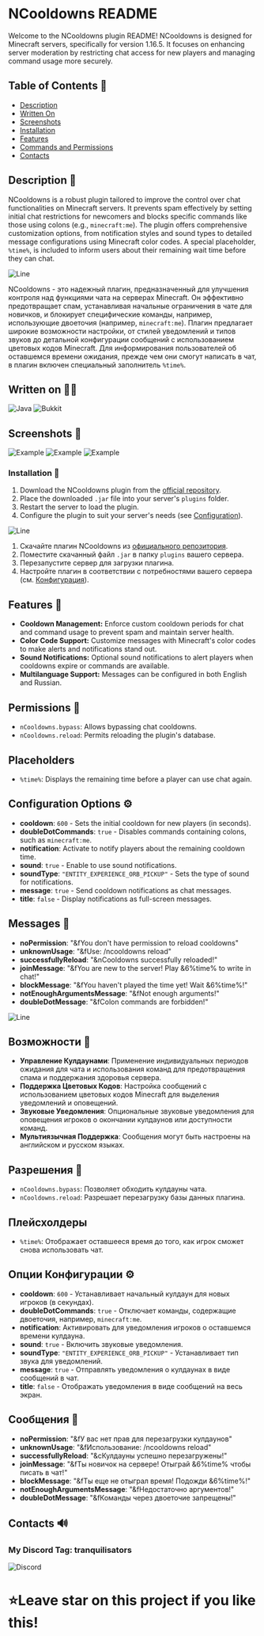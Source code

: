 # NCooldowns README

Welcome to the NCooldowns plugin README! NCooldowns is designed for Minecraft servers, specifically for version 1.16.5. It focuses on enhancing server moderation by restricting chat access for new players and managing command usage more securely.

## Table of Contents 📃

- [Description](#description)
- [Written On](#written-on)
- [Screenshots](#screenshots)
- [Installation](#installation)
- [Features](#features)
- [Commands and Permissions](#commands-and-permissions)
- [Contacts](#contacts)

## Description 💙

NCooldowns is a robust plugin tailored to improve the control over chat functionalities on Minecraft servers. It prevents spam effectively by setting initial chat restrictions for newcomers and blocks specific commands like those using colons (e.g., `minecraft:me`). The plugin offers comprehensive customization options, from notification styles and sound types to detailed message configurations using Minecraft color codes. A special placeholder, `%time%`, is included to inform users about their remaining wait time before they can chat.

![Line](https://github.com/n1zamu/n1zamu/blob/main/assets/sepparator.png)

NCooldowns - это надежный плагин, предназначенный для улучшения контроля над функциями чата на серверах Minecraft. Он эффективно предотвращает спам, устанавливая начальные ограничения в чате для новичков, и блокирует специфические команды, например, использующие двоеточия (например, `minecraft:me`). Плагин предлагает широкие возможности настройки, от стилей уведомлений и типов звуков до детальной конфигурации сообщений с использованием цветовых кодов Minecraft. Для информирования пользователей об оставшемся времени ожидания, прежде чем они смогут написать в чат, в плагин включен специальный заполнитель `%time%`.


## Written on 👩‍💻
![Java](https://img.shields.io/badge/-Java-FFA500?style=for-the-badge&logo=java&logoColor=0000CD)
![Bukkit](https://img.shields.io/badge/-Bukkit-7B68EE?style=for-the-badge)

## Screenshots 📸
![Example](https://github.com/n1zamu/NCooldown/blob/main/screenshots/example.png)
![Example](https://github.com/n1zamu/NCooldown/blob/main/screenshots/example1.png)
![Example](https://github.com/n1zamu/NCooldown/blob/main/screenshots/example2.png)

### Installation 🌙

1. Download the NCooldowns plugin from the [official repository](https://github.com/n1zamu/NCooldown).
2. Place the downloaded `.jar` file into your server's `plugins` folder.
3. Restart the server to load the plugin.
4. Configure the plugin to suit your server's needs (see [Configuration](#configuration)).

![Line](https://github.com/n1zamu/n1zamu/blob/main/assets/sepparator.png)

1. Скачайте плагин NCooldowns из [официального репозитория](https://github.com/n1zamu/NCooldown).
2. Поместите скачанный файл `.jar` в папку `plugins` вашего сервера.
3. Перезапустите сервер для загрузки плагина.
4. Настройте плагин в соответствии с потребностями вашего сервера (см. [Конфигурация](#configuration)).

## Features 🌟

- **Cooldown Management:** Enforce custom cooldown periods for chat and command usage to prevent spam and maintain server health.
- **Color Code Support:** Customize messages with Minecraft's color codes to make alerts and notifications stand out.
- **Sound Notifications:** Optional sound notifications to alert players when cooldowns expire or commands are available.
- **Multilanguage Support:** Messages can be configured in both English and Russian.

## Permissions 🔑

- `nCooldowns.bypass`: Allows bypassing chat cooldowns.
- `nCooldowns.reload`: Permits reloading the plugin's database.

## Placeholders

- `%time%`: Displays the remaining time before a player can use chat again.

## Configuration Options ⚙️

- **cooldown**: `600` - Sets the initial cooldown for new players (in seconds).
- **doubleDotCommands**: `true` - Disables commands containing colons, such as `minecraft:me`.
- **notification**: Activate to notify players about the remaining cooldown time.
- **sound**: `true` - Enable to use sound notifications.
- **soundType**: `"ENTITY_EXPERIENCE_ORB_PICKUP"` - Sets the type of sound for notifications.
- **message**: `true` - Send cooldown notifications as chat messages.
- **title**: `false` - Display notifications as full-screen messages.

## Messages 📝

- **noPermission**: "&fYou don't have permission to reload cooldowns"
- **unknownUsage**: "&fUse: /ncooldowns reload"
- **successfullyReload**: "&nCooldowns successfully reloaded!"
- **joinMessage**: "&fYou are new to the server! Play &6%time% to write in chat!"
- **blockMessage**: "&fYou haven't played the time yet! Wait &6%time%!"
- **notEnoughArgumentsMessage**: "&fNot enough arguments!"
- **doubleDotMessage**: "&fColon commands are forbidden!"

![Line](https://github.com/n1zamu/n1zamu/blob/main/assets/sepparator.png)

## Возможности 🌟

- **Управление Кулдаунами**: Применение индивидуальных периодов ожидания для чата и использования команд для предотвращения спама и поддержания здоровья сервера.
- **Поддержка Цветовых Кодов**: Настройка сообщений с использованием цветовых кодов Minecraft для выделения уведомлений и оповещений.
- **Звуковые Уведомления**: Опциональные звуковые уведомления для оповещения игроков о окончании кулдаунов или доступности команд.
- **Мультиязычная Поддержка**: Сообщения могут быть настроены на английском и русском языках.

## Разрешения 🔑

- `nCooldowns.bypass`: Позволяет обходить кулдауны чата.
- `nCooldowns.reload`: Разрешает перезагрузку базы данных плагина.

## Плейсхолдеры

- `%time%`: Отображает оставшееся время до того, как игрок сможет снова использовать чат.

## Опции Конфигурации ⚙️

- **cooldown**: `600` - Устанавливает начальный кулдаун для новых игроков (в секундах).
- **doubleDotCommands**: `true` - Отключает команды, содержащие двоеточия, например, `minecraft:me`.
- **notification**: Активировать для уведомления игроков о оставшемся времени кулдауна.
- **sound**: `true` - Включить звуковые уведомления.
- **soundType**: `"ENTITY_EXPERIENCE_ORB_PICKUP"` - Устанавливает тип звука для уведомлений.
- **message**: `true` - Отправлять уведомления о кулдаунах в виде сообщений в чат.
- **title**: `false` - Отображать уведомления в виде сообщений на весь экран.

## Сообщения 📝

- **noPermission**: "&fУ вас нет прав для перезагрузки кулдаунов"
- **unknownUsage**: "&fИспользование: /ncooldowns reload"
- **successfullyReload**: "&cКулдауны успешно перезагружены!"
- **joinMessage**: "&fТы новичок на сервере! Отыграй &6%time% чтобы писать в чат!"
- **blockMessage**: "&fТы еще не отыграл время! Подожди &6%time%!"
- **notEnoughArgumentsMessage**: "&fНедостаточно аргументов!"
- **doubleDotMessage**: "&fКоманды через двоеточие запрещены!"

## Contacts 🔊

### My Discord Tag: tranquilisators
![Discord](https://img.shields.io/badge/-Discord-4169E1?style=for-the-badge&logo=discord&logoColor=FFFFFF)


# ⭐Leave star on this project if you like this!
